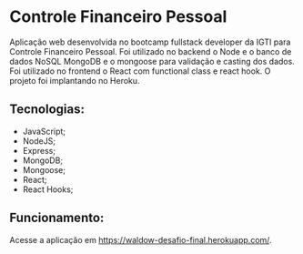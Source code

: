 # Controle Financeiro Pessoal
Aplicação web desenvolvida no bootcamp fullstack developer da IGTI para Controle Financeiro Pessoal.
Foi utilizado no backend o Node e o banco de dados NoSQL MongoDB e o mongoose para validação e casting dos dados. 
Foi utilizado no frontend o React com functional class e react hook.
O projeto foi implantando no Heroku.

## Tecnologias:
- JavaScript;
- NodeJS;
- Express;
- MongoDB;
- Mongoose;
- React;
- React Hooks;

## Funcionamento:
Acesse a aplicação em https://waldow-desafio-final.herokuapp.com/.
